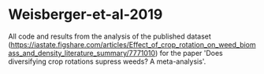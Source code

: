 # Weisberger-et-al-2019

All code and results from the analysis of the published dataset (https://iastate.figshare.com/articles/Effect_of_crop_rotation_on_weed_biomass_and_density_literature_summary/7771010) for the paper 'Does diversifying crop rotations supress weeds? A meta-analysis'. 


